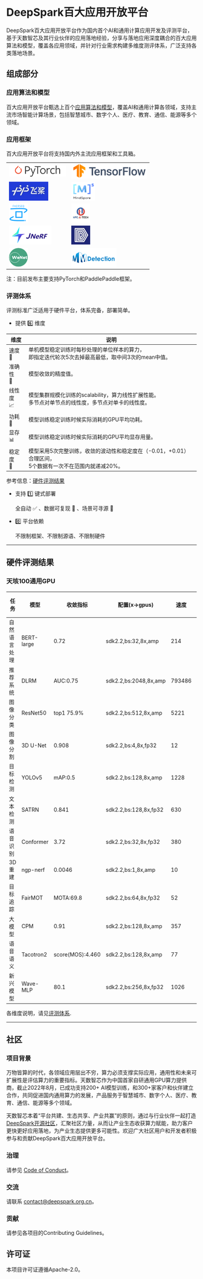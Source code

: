 # DeepSpark百大应用开放平台

DeepSpark百大应用开放平台作为国内首个AI和通用计算应用开发及评测平台，基于天数智芯及其行业伙伴的应用落地经验，分享与落地应用深度耦合的百大应用算法和模型，覆盖各应用领域，并针对行业需求构建多维度测评体系，广泛支持各类落地场景。

## 组成部分

### 应用算法和模型

百大应用开放平台甄选上百个[应用算法和模型](https://gitee.com/deep-spark/deepsparkhub)，覆盖AI和通用计算各领域，支持主流市场智能计算场景，包括智慧城市、数字个人、医疗、教育、通信、能源等多个领域。


### 应用框架

百大应用开放平台将支持国内外主流应用框架和工具箱。

<table border="0">
    <tr>
        <td><img src="resources/pytorch.png" height="30"/></td>
        <td><img src="resources/tensorflow.png" height="40"/></td>
    </tr>
    <tr>
        <td><img src="resources/paddle.jpg" height="50"/></td>
        <td><img src="resources/mindspore.png" height="50"/></td>
    </tr>
    <tr>
        <td><img src="resources/fairseq.png" height="50"/></td>
        <td><img src="resources/hpc.jpg" height="50"/></td>
    </tr>
    <tr>
        <td><img src="resources/jnerf.png" height="50"/></td>
        <td><img src="resources/deepmodeling.jpg" height="50"/></td>
    </tr>
    <tr>
        <td><img src="resources/wenet.png" height="50"/></td>
        <td><img src="resources/mmdetection.png" height="50"/></td>
    </tr>
</table>

注：目前发布主要支持PyTorch和PaddlePaddle框架。

### 评测体系

评测标准广泛适用于硬件平台，体系完备，部署简单。

- 提供 :six: 维度

| 维度 | 说明 |
| --- | --- |
| 速度<br/>:rocket:  | 单机模型稳定训练时每秒处理的单位样本的算力，<br/>即指定迭代轮次5次去掉最高最低，取中间3次的mean中值。 |
| 准确性<br/>:dart: | 模型收敛的精度值。
| 线性度<br/>:chart_with_upwards_trend: | 模型集群规模化训练的scalability，算力线性扩展性能。<br/>多节点对单节点的线性度，多节点对单卡的线性度。
| 功耗<br/>:electric_plug: | 模型训练稳定训练时候实际消耗的GPU平均功耗。
| 显存<br/>:bar_chart: | 模型训练稳定训练时候实际消耗的GPU平均显存用量。
| 稳定度<br/>:wrench: | 模型采用5次完整训练，收敛的波动性和稳定度在（-0.01，+0.01）合理区间，<br/>5个数据有一次不在范围内就递减20%。

   参考信息：[硬件评测结果](#硬件评测结果)

- 支持 :one: 键式部署

   全自动 :white_check_mark: 、数据可复现 :repeat: 、场景可寻源 :mag_right:

- :zero: 平台依赖

   不限制框架、不限制源语、不限制硬件
   
--------

## 硬件评测结果

### 天垓100通用GPU

| 任务         | 模型       | 收敛指标         | 配置(x-\>gpus)        | 速度   | 准确度 | 功耗（W） | 线性度 | 显存（G） | 稳定度 |
|--------------|------------|------------------|-----------------------|--------|--------|-----------|--------|-----------|--------|
| 自然语言处理 | BERT-large | 0.72             | sdk2.2,bs:32,8x,amp   | 214    | 0.72   | 152\*8    | 0.96   | 20.3\*8   | 1      |
| 推荐系统     | DLRM       | AUC:0.75         | sdk2.2,bs:2048,8x,amp | 793486 | 0.75   | 60\*8     | 0.97   | 3.7\*8    | 1      |
| 图像分类     | ResNet50   | top1 75.9%       | sdk2.2,bs:512,8x,amp  | 5221   | 76.43% | 128\*8    | 0.97   | 29.1\*8   | 1      |
| 图像分割     | 3D U-Net   | 0.908            | sdk2.2,bs:4,8x,fp32   | 12     | 0.908  | 152\*8    | 0.85   | 19.6\*8   | 1      |
| 目标检测     | YOLOv5     | mAP:0.5          | sdk2.2,bs:128,8x,amp  | 1228   | 0.56   | 140\*8    | 0.92   | 27.3\*8   | 1      |
| 文本检测     | SATRN      | 0.841            | sdk2.2,bs:128,8x,fp32 | 630    | 88.4   | 166\*8    | 0.98   | 28.5\*8   | 1      |
| 语音识别     | Conformer  | 3.72             | sdk2.2,bs:32,8x,fp32  | 380    | 4.79   | 113\*8    | 0.82   | 21.5\*8   | 1      |
| 3D重建       | ngp-nerf   | 0.0046           | sdk2.2,bs:1,8x,amp    | 10     | 19.6   | 82\*8     | 0.90   | 28.1\*8   | 1      |
| 目标追踪     | FairMOT    | MOTA:69.8        | sdk2.2,bs:64,8x,fp32  | 52     | 69.8   | 132\*8    | 0.97   | 19.1\*8   | 1      |
| 大模型       | CPM        | 0.91             | sdk2.2,bs:128,8x,amp  | 357    | 0.91   | 156\*8    | 0.93   | 20.6\*8   | 1      |
| 语音语义     | Tacotron2  | score(MOS):4.460 | sdk2.2,bs:128,8x,amp  | 77     | 4.46   | 128\*8    | 0.96   | 18.4\*8   | 1      |
| 新兴模型     | Wave-MLP   | 80.1             | sdk2.2,bs:256,8x,fp32 | 1026   | 83.1   | 198\*8    | 0.98   | 29.4\*8   | 1      |


各维度说明，请见[评测体系](#评测体系).

-------

## 社区

### 项目背景

万物皆算的时代，各领域应用层出不穷，算力必须支撑实际应用，通用性和未来可扩展性是评估算力的重要指标。天数智芯作为中国首家自研通用GPU算力提供商，截止2022年8月，已成功支持200+ AI模型训练，和300+家客户和伙伴建立合作，共同促进国内通用算力的发展，产品服务于智慧城市、数字个人、医疗、教育、通信、能源等多个领域。

天数智芯本着“平台共建、生态共享、产业共赢”的原则，通过与行业伙伴一起打造[DeepSpark开源社区](https://www.deepspark.org.cn/)，汇聚社区力量，从而让产业生态收获算力赋能，助力客户更快更好应用落地，为产业生态提供更多可能性。欢迎广大社区用户和开发者积极参与和贡献DeepSpark百大应用开放平台。

### 治理

请参见 [Code of Conduct](CODE_OF_CONDUCT.md)。

### 交流

请联系 contact@deepspark.org.cn。

### 贡献

请参见各项目的Contributing Guidelines。

## 许可证

本项目许可证遵循Apache-2.0。

